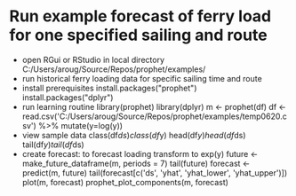 # Run example forecast of ferry load for one specified sailing and route
- open RGui or RStudio in local directory C:/Users/aroug/Source/Repos/prophet/examples/
- run historical ferry loading data for specific sailing time and route
- install prerequisites
install.packages("prophet")
install.packages("dplyr")
- run learning routine
library(prophet)
library(dplyr)
m <- prophet(df)
df <- read.csv('C:/Users/aroug/Source/Repos/prophet/examples/temp0620.csv') %>% mutate(y=log(y))
- view sample data
class(df$ds)
class(df$y)
head(df$y)
head(df$ds)
tail(df$y)
tail(df$ds)
- create forecast: to forecast loading transform to exp(y)
future <- make_future_dataframe(m, periods = 7)
tail(future)
forecast <- predict(m, future)
tail(forecast[c('ds', 'yhat', 'yhat_lower', 'yhat_upper')])
plot(m, forecast)
prophet_plot_components(m, forecast)
